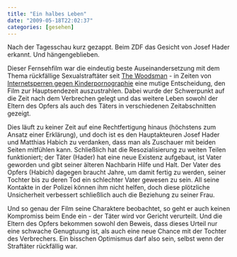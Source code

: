 ```yaml
---
title: "Ein halbes Leben"
date: "2009-05-18T22:02:37"
categories: [gesehen]
---
```


Nach der Tagesschau kurz gezappt. Beim ZDF das Gesicht von Josef Hader erkannt. Und hängengeblieben.

Dieser Fernsehfilm war die eindeutig beste Auseinandersetzung mit dem Thema rückfällige Sexualstraftäter seit [The Woodsman](/2008/02/17/der-damon-in-mir/) - in Zeiten von [Internetsperren gegen Kinderpornographie](/2009/04/19/dies-ist-nur-ein-beitrag-uber-zensur/) eine mutige Entscheidung, den Film zur Hauptsendezeit auszustrahlen. Dabei wurde der Schwerpunkt auf die Zeit nach dem Verbrechen gelegt und das weitere Leben sowohl der Eltern des Opfers als auch des Täters in verschiedenen Zeitabschnitten gezeigt.

Dies läuft zu keiner Zeit auf eine Rechtfertigung hinaus (höchstens zum Ansatz einer Erklärung), und doch ist es den Hauptakteuren Josef Hader und Matthias Habich zu verdanken, dass man als Zuschauer mit beiden Seiten mitfühlen kann. Schließlich hat die Resozialisierung zu weiten Teilen funktioniert; der Täter (Hader) hat eine neue Existenz aufgebaut, ist Vater geworden und gibt seiner älteren Nachbarin Hilfe und Halt. Der Vater des Opfers (Habich) dagegen braucht Jahre, um damit fertig zu werden, seiner Tochter bis zu deren Tod ein schlechter Vater gewesen zu sein. All seine Kontakte in der Polizei können ihm nicht helfen, doch diese plötzliche Unsicherheit verbessert schließlich auch die Beziehung zu seiner Frau.

Und so genau der Film seine Charaktere beobachtet, so geht er auch keinen Kompromiss beim Ende ein - der Täter wird vor Gericht verurteilt. Und die Eltern des Opfers bekommen sowohl den Beweis, dass dieses Urteil nur eine schwache Genugtuung ist, als auch eine neue Chance mit der Tochter des Verbrechers. Ein bisschen Optimismus darf also sein, selbst wenn der Straftäter rückfällig war.
